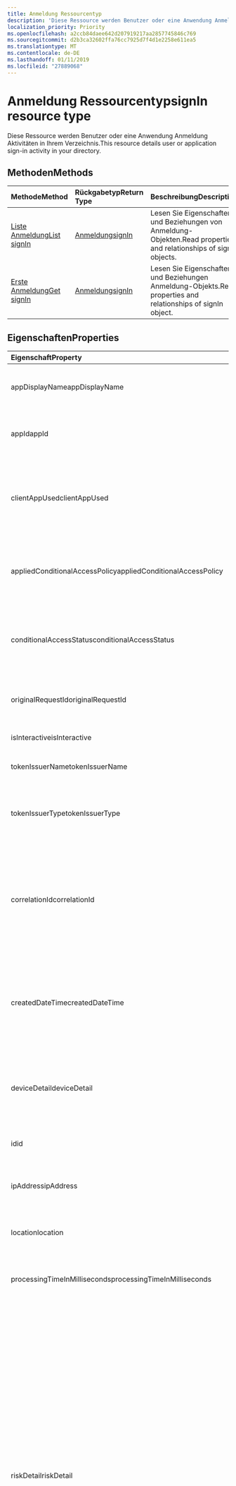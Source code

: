 ```yaml
---
title: Anmeldung Ressourcentyp
description: 'Diese Ressource werden Benutzer oder eine Anwendung Anmeldung Aktivitäten in Ihrem Verzeichnis. '
localization_priority: Priority
ms.openlocfilehash: a2ccb84daee642d207919217aa2857745846c769
ms.sourcegitcommit: d2b3ca32602ffa76cc7925d7f4d1e2258e611ea5
ms.translationtype: MT
ms.contentlocale: de-DE
ms.lasthandoff: 01/11/2019
ms.locfileid: "27889068"
---
```

# <a name="signin-resource-type"></a><span data-ttu-id="2487c-103">Anmeldung Ressourcentyp</span><span class="sxs-lookup"><span data-stu-id="2487c-103">signIn resource type</span></span>
<span data-ttu-id="2487c-104">Diese Ressource werden Benutzer oder eine Anwendung Anmeldung Aktivitäten in Ihrem Verzeichnis.</span><span class="sxs-lookup"><span data-stu-id="2487c-104">This resource details user or application sign-in activity in your directory.</span></span> 

## <a name="methods"></a><span data-ttu-id="2487c-105">Methoden</span><span class="sxs-lookup"><span data-stu-id="2487c-105">Methods</span></span>

| <span data-ttu-id="2487c-106">Methode</span><span class="sxs-lookup"><span data-stu-id="2487c-106">Method</span></span>           | <span data-ttu-id="2487c-107">Rückgabetyp</span><span class="sxs-lookup"><span data-stu-id="2487c-107">Return Type</span></span>    |<span data-ttu-id="2487c-108">Beschreibung</span><span class="sxs-lookup"><span data-stu-id="2487c-108">Description</span></span>|
|:---------------|:--------|:----------|
|[<span data-ttu-id="2487c-109">Liste Anmeldung</span><span class="sxs-lookup"><span data-stu-id="2487c-109">List signIn</span></span>](../api/signin-list.md) | [<span data-ttu-id="2487c-110">Anmeldung</span><span class="sxs-lookup"><span data-stu-id="2487c-110">signIn</span></span>](signin.md) |<span data-ttu-id="2487c-111">Lesen Sie Eigenschaften und Beziehungen von Anmeldung-Objekten.</span><span class="sxs-lookup"><span data-stu-id="2487c-111">Read properties and relationships of signIn objects.</span></span>|
|[<span data-ttu-id="2487c-112">Erste Anmeldung</span><span class="sxs-lookup"><span data-stu-id="2487c-112">Get signIn</span></span>](../api/signin-get.md) | [<span data-ttu-id="2487c-113">Anmeldung</span><span class="sxs-lookup"><span data-stu-id="2487c-113">signIn</span></span>](signin.md) |<span data-ttu-id="2487c-114">Lesen Sie Eigenschaften und Beziehungen Anmeldung-Objekts.</span><span class="sxs-lookup"><span data-stu-id="2487c-114">Read properties and relationships of signIn object.</span></span>|

## <a name="properties"></a><span data-ttu-id="2487c-115">Eigenschaften</span><span class="sxs-lookup"><span data-stu-id="2487c-115">Properties</span></span>
| <span data-ttu-id="2487c-116">Eigenschaft</span><span class="sxs-lookup"><span data-stu-id="2487c-116">Property</span></span>     | <span data-ttu-id="2487c-117">Typ</span><span class="sxs-lookup"><span data-stu-id="2487c-117">Type</span></span>   |<span data-ttu-id="2487c-118">Beschreibung</span><span class="sxs-lookup"><span data-stu-id="2487c-118">Description</span></span>|
|:---------------|:--------|:----------|
|<span data-ttu-id="2487c-119">appDisplayName</span><span class="sxs-lookup"><span data-stu-id="2487c-119">appDisplayName</span></span>|<span data-ttu-id="2487c-120">String</span><span class="sxs-lookup"><span data-stu-id="2487c-120">String</span></span>|<span data-ttu-id="2487c-121">Bezieht sich auf den Namen der Anwendung in der Azure-Verwaltungsportal angezeigt.</span><span class="sxs-lookup"><span data-stu-id="2487c-121">Refers to the application name displayed in the Azure Portal.</span></span>|
|<span data-ttu-id="2487c-122">appId</span><span class="sxs-lookup"><span data-stu-id="2487c-122">appId</span></span>|<span data-ttu-id="2487c-123">Zeichenfolge</span><span class="sxs-lookup"><span data-stu-id="2487c-123">String</span></span>|<span data-ttu-id="2487c-124">Bezieht sich auf die eindeutige GUID, die Id der Anwendung in Azure Active Directory darstellt.</span><span class="sxs-lookup"><span data-stu-id="2487c-124">Refers to the Unique GUID representing Application Id in the Azure Active Directory.</span></span>|
|<span data-ttu-id="2487c-125">clientAppUsed</span><span class="sxs-lookup"><span data-stu-id="2487c-125">clientAppUsed</span></span>|<span data-ttu-id="2487c-126">String</span><span class="sxs-lookup"><span data-stu-id="2487c-126">String</span></span>|<span data-ttu-id="2487c-127">Enthält den älteren Client für die Anmeldung activty.E.g verwendet.</span><span class="sxs-lookup"><span data-stu-id="2487c-127">Provides the legacy client used for sign-in activty.E.g.</span></span> <span data-ttu-id="2487c-128">enthält Browser, Exchange Active Sync, moderne Clients, IMAP, MAPI, SMTP, POP.</span><span class="sxs-lookup"><span data-stu-id="2487c-128">includes Browser, Exchange Active Sync,Modern clients, IMAP, MAPI, SMTP, POP.</span></span>|
|<span data-ttu-id="2487c-129">appliedConditionalAccessPolicy</span><span class="sxs-lookup"><span data-stu-id="2487c-129">appliedConditionalAccessPolicy</span></span>|<span data-ttu-id="2487c-130">[ConditionalAccessPolicy](conditionalaccesspolicy.md) -Auflistung</span><span class="sxs-lookup"><span data-stu-id="2487c-130">[conditionalAccessPolicy](conditionalaccesspolicy.md) collection</span></span>|<span data-ttu-id="2487c-131">Enthält eine Liste der bedingten Zugriffsrichtlinien, die von der entsprechenden Anmeldung Aktivität ausgelöst werden.</span><span class="sxs-lookup"><span data-stu-id="2487c-131">Provides a list of conditional access policies that are triggered by the corresponding sign-in activity.</span></span>|
|<span data-ttu-id="2487c-132">conditionalAccessStatus</span><span class="sxs-lookup"><span data-stu-id="2487c-132">conditionalAccessStatus</span></span>|<span data-ttu-id="2487c-133">string</span><span class="sxs-lookup"><span data-stu-id="2487c-133">string</span></span>| <span data-ttu-id="2487c-134">Enthält den Status der bedingten Richtlinie ausgelöst.</span><span class="sxs-lookup"><span data-stu-id="2487c-134">Provides the status of the conditional access policy triggered.</span></span> <span data-ttu-id="2487c-135">Mögliche Werte: sind `success`, `failure`, `notApplied` und `unknownFutureValue`.</span><span class="sxs-lookup"><span data-stu-id="2487c-135">Possible values are: `success`, `failure`, `notApplied`, `unknownFutureValue`.</span></span>|
|<span data-ttu-id="2487c-136">originalRequestId</span><span class="sxs-lookup"><span data-stu-id="2487c-136">originalRequestId</span></span>|<span data-ttu-id="2487c-137">String</span><span class="sxs-lookup"><span data-stu-id="2487c-137">String</span></span>|<span data-ttu-id="2487c-138">Die Anforderung-Id der ersten Anforderung in der Reihenfolge für die Authentifizierung.</span><span class="sxs-lookup"><span data-stu-id="2487c-138">The request id of the first request in the authentication sequence.</span></span>|
|<span data-ttu-id="2487c-139">isInteractive</span><span class="sxs-lookup"><span data-stu-id="2487c-139">isInteractive</span></span>|<span data-ttu-id="2487c-140">Boolean</span><span class="sxs-lookup"><span data-stu-id="2487c-140">Boolean</span></span>|<span data-ttu-id="2487c-141">Gibt an, ob eine Anmeldung interaktiv ist.</span><span class="sxs-lookup"><span data-stu-id="2487c-141">Indicates if a signIn is interactive or not.</span></span>|
|<span data-ttu-id="2487c-142">tokenIssuerName</span><span class="sxs-lookup"><span data-stu-id="2487c-142">tokenIssuerName</span></span>|<span data-ttu-id="2487c-143">String</span><span class="sxs-lookup"><span data-stu-id="2487c-143">String</span></span>|<span data-ttu-id="2487c-144">Name der Identität Provider (z. B. sts.microsoft.com)</span><span class="sxs-lookup"><span data-stu-id="2487c-144">Name of the identity Provider (e.g. sts.microsoft.com)</span></span>|
|<span data-ttu-id="2487c-145">tokenIssuerType</span><span class="sxs-lookup"><span data-stu-id="2487c-145">tokenIssuerType</span></span>|<span data-ttu-id="2487c-146">String</span><span class="sxs-lookup"><span data-stu-id="2487c-146">String</span></span>|<span data-ttu-id="2487c-147">Stellt den Typ des IdentityProvider bereit.</span><span class="sxs-lookup"><span data-stu-id="2487c-147">Provides the type of identityProvider.</span></span> <span data-ttu-id="2487c-148">Mögliche Werte sind `AzureAD`, `ADFederationServices`, `UnknownFutureValue`.</span><span class="sxs-lookup"><span data-stu-id="2487c-148">Possible values are `AzureAD`, `ADFederationServices`, `UnknownFutureValue`.</span></span>|
|<span data-ttu-id="2487c-149">correlationId</span><span class="sxs-lookup"><span data-stu-id="2487c-149">correlationId</span></span>|<span data-ttu-id="2487c-150">String</span><span class="sxs-lookup"><span data-stu-id="2487c-150">String</span></span>|<span data-ttu-id="2487c-151">Bezieht sich auf die ID, die vom Client gesendet wird, wenn der Anmeldung gestartet wird.</span><span class="sxs-lookup"><span data-stu-id="2487c-151">Refers to the ID that's sent from the client when the sign-in is initiated.</span></span> <span data-ttu-id="2487c-152">Hiermit wird die entsprechende Aktivität-Anmeldung beim Aufrufen von Helpdesk oder Unterstützung bei der Problembehandlung.</span><span class="sxs-lookup"><span data-stu-id="2487c-152">This is used for troubleshooting the corresponding sign-in activity when calling helpdesk or support.</span></span>|
|<span data-ttu-id="2487c-153">createdDateTime</span><span class="sxs-lookup"><span data-stu-id="2487c-153">createdDateTime</span></span>|<span data-ttu-id="2487c-154">DateTimeOffset</span><span class="sxs-lookup"><span data-stu-id="2487c-154">DateTimeOffset</span></span>|<span data-ttu-id="2487c-155">Enthält das Datum und Uhrzeit der Anmeldung initiiert wurde.</span><span class="sxs-lookup"><span data-stu-id="2487c-155">Provides the date and time the sign-in was initiated.</span></span> <span data-ttu-id="2487c-156">Der Zeitstempel-Typ ist immer in UTC-Zeit.</span><span class="sxs-lookup"><span data-stu-id="2487c-156">The Timestamp type is always in UTC time.</span></span> <span data-ttu-id="2487c-157">Mitternacht UTC-Zeit am 1. Januar 2014 würde z. B. wie folgt aussehen: `'2014-01-01T00:00:00Z'`</span><span class="sxs-lookup"><span data-stu-id="2487c-157">For example, midnight UTC on Jan 1, 2014 would look like this: `'2014-01-01T00:00:00Z'`</span></span>|
|<span data-ttu-id="2487c-158">deviceDetail</span><span class="sxs-lookup"><span data-stu-id="2487c-158">deviceDetail</span></span>|[<span data-ttu-id="2487c-159">deviceDetail</span><span class="sxs-lookup"><span data-stu-id="2487c-159">deviceDetail</span></span>](devicedetail.md)|<span data-ttu-id="2487c-160">Enthält die Geräteinformationen aus, wo die Anmeldung aufgetreten.</span><span class="sxs-lookup"><span data-stu-id="2487c-160">Provides the device information from where the sign-in occurred.</span></span> <span data-ttu-id="2487c-161">Es Inclules Informationen wie Geräte-ID, Betriebssystem, Browser.</span><span class="sxs-lookup"><span data-stu-id="2487c-161">It inclules information like deviceId, OS, browser.</span></span> |
|<span data-ttu-id="2487c-162">id</span><span class="sxs-lookup"><span data-stu-id="2487c-162">id</span></span>|<span data-ttu-id="2487c-163">String</span><span class="sxs-lookup"><span data-stu-id="2487c-163">String</span></span>|<span data-ttu-id="2487c-164">Gibt die eindeutige ID für die Anmeldung Aktivität an.</span><span class="sxs-lookup"><span data-stu-id="2487c-164">Indicates unique ID representing the sign-in activity.</span></span>|
|<span data-ttu-id="2487c-165">ipAddress</span><span class="sxs-lookup"><span data-stu-id="2487c-165">ipAddress</span></span>|<span data-ttu-id="2487c-166">Zeichenfolge</span><span class="sxs-lookup"><span data-stu-id="2487c-166">String</span></span>|<span data-ttu-id="2487c-167">Enthält die IP-Adresse des Clients aus, wo die Anmeldung aufgetreten.</span><span class="sxs-lookup"><span data-stu-id="2487c-167">Provides the IP address of the client from where the sign-in occurred.</span></span>|
|<span data-ttu-id="2487c-168">location</span><span class="sxs-lookup"><span data-stu-id="2487c-168">location</span></span>|[<span data-ttu-id="2487c-169">signInLocation</span><span class="sxs-lookup"><span data-stu-id="2487c-169">signInLocation</span></span>](signinlocation.md)|<span data-ttu-id="2487c-170">Enthält den Ort, Bundesland und 2 Buchstaben Ländercode aus, wo die Anmeldung aufgetreten.</span><span class="sxs-lookup"><span data-stu-id="2487c-170">Provides the city, state and 2 letter country code from where the sign-in occurred.</span></span>|
|<span data-ttu-id="2487c-171">processingTimeInMilliseconds</span><span class="sxs-lookup"><span data-stu-id="2487c-171">processingTimeInMilliseconds</span></span>|<span data-ttu-id="2487c-172">Int</span><span class="sxs-lookup"><span data-stu-id="2487c-172">Int</span></span>|<span data-ttu-id="2487c-173">Stellt die Zeit in Millisekunden in AD STS Verarbeitung die Anforderung</span><span class="sxs-lookup"><span data-stu-id="2487c-173">Provides the request processing time in milliseconds in AD STS</span></span>|
|<span data-ttu-id="2487c-174">riskDetail</span><span class="sxs-lookup"><span data-stu-id="2487c-174">riskDetail</span></span>|`riskDetail`|<span data-ttu-id="2487c-175">Stellt die "Ursache" hinter einem bestimmten Zustand eines Benutzers riskant, Anmeldung oder ein Risikoereignis bereit.</span><span class="sxs-lookup"><span data-stu-id="2487c-175">Provides the 'reason' behind a specific state of a risky user, sign-in or a risk event.</span></span> <span data-ttu-id="2487c-176">Die möglichen Werte sind: `none`, `adminGeneratedTemporaryPassword`, `userPerformedSecuredPasswordChange`, `userPerformedSecuredPasswordReset`, `adminConfirmedSigninSafe`, `aiConfirmedSigninSafe`, `userPassedMFADrivenByRiskBasedPolicy`, `adminDismissedAllRiskForUser`, `adminConfirmedSigninCompromised`, `unknownFutureValue`.</span><span class="sxs-lookup"><span data-stu-id="2487c-176">The possible values are: `none`, `adminGeneratedTemporaryPassword`, `userPerformedSecuredPasswordChange`, `userPerformedSecuredPasswordReset`, `adminConfirmedSigninSafe`, `aiConfirmedSigninSafe`, `userPassedMFADrivenByRiskBasedPolicy`, `adminDismissedAllRiskForUser`, `adminConfirmedSigninCompromised`, `unknownFutureValue`.</span></span> <span data-ttu-id="2487c-177">Der Wert `none` bedeutet, dass keine Aktion in der Benutzer oder die Anmeldung bisher ausgeführt wurde.</span><span class="sxs-lookup"><span data-stu-id="2487c-177">The value `none` means that no action has been performed on the user or sign-in so far.</span></span> <span data-ttu-id="2487c-178">**Hinweis:** Details für diese Eigenschaft sind nur für Azure AD Premium P2-Kunden verfügbar.</span><span class="sxs-lookup"><span data-stu-id="2487c-178">**Note:** Details for this property are only available for Azure AD Premium P2 customers.</span></span> <span data-ttu-id="2487c-179">Alle anderen Kunden zurückgegeben `hidden`.</span><span class="sxs-lookup"><span data-stu-id="2487c-179">All other customers will be returned `hidden`.</span></span>|
|<span data-ttu-id="2487c-180">riskLevelAggregated</span><span class="sxs-lookup"><span data-stu-id="2487c-180">riskLevelAggregated</span></span>|`riskLevel`|<span data-ttu-id="2487c-181">Enthält die aggregierten Risikostufe.</span><span class="sxs-lookup"><span data-stu-id="2487c-181">Provides the aggregated risk level.</span></span> <span data-ttu-id="2487c-182">Die möglichen Werte sind: `none`, `low`, `medium`, `high`, `hidden`, und `unknownFutureValue`.</span><span class="sxs-lookup"><span data-stu-id="2487c-182">The possible values are: `none`, `low`, `medium`, `high`, `hidden`, and `unknownFutureValue`.</span></span> <span data-ttu-id="2487c-183">Der Wert `hidden` bedeutet, dass der Benutzer oder die Anmeldung wurde für den Schutz von Azure Active Directory-Identität nicht aktiviert.</span><span class="sxs-lookup"><span data-stu-id="2487c-183">The value `hidden` means the user or sign-in was not enabled for Azure AD Identity Protection.</span></span> <span data-ttu-id="2487c-184">**Hinweis:** Details für diese Eigenschaft sind nur für Azure AD Premium P2-Kunden verfügbar.</span><span class="sxs-lookup"><span data-stu-id="2487c-184">**Note:** Details for this property are only available for Azure AD Premium P2 customers.</span></span> <span data-ttu-id="2487c-185">Alle anderen Kunden zurückgegeben `hidden`.</span><span class="sxs-lookup"><span data-stu-id="2487c-185">All other customers will be returned `hidden`.</span></span>|
|<span data-ttu-id="2487c-186">riskLevelDuringSignIn</span><span class="sxs-lookup"><span data-stu-id="2487c-186">riskLevelDuringSignIn</span></span>|`riskLevel`|<span data-ttu-id="2487c-187">Enthält die Risikostufe während der Anmeldung an.</span><span class="sxs-lookup"><span data-stu-id="2487c-187">Provides the risk level during sign-in.</span></span> <span data-ttu-id="2487c-188">Die möglichen Werte sind: `none`, `low`, `medium`, `high`, `hidden`, und `unknownFutureValue`.</span><span class="sxs-lookup"><span data-stu-id="2487c-188">The possible values are: `none`, `low`, `medium`, `high`, `hidden`, and `unknownFutureValue`.</span></span> <span data-ttu-id="2487c-189">Der Wert `hidden` bedeutet, dass der Benutzer oder die Anmeldung wurde für den Schutz von Azure Active Directory-Identität nicht aktiviert.</span><span class="sxs-lookup"><span data-stu-id="2487c-189">The value `hidden` means the user or sign-in was not enabled for Azure AD Identity Protection.</span></span> <span data-ttu-id="2487c-190">**Hinweis:** Details für diese Eigenschaft sind nur für Azure AD Premium P2-Kunden verfügbar.</span><span class="sxs-lookup"><span data-stu-id="2487c-190">**Note:** Details for this property are only available for Azure AD Premium P2 customers.</span></span> <span data-ttu-id="2487c-191">Alle anderen Kunden zurückgegeben `hidden`.</span><span class="sxs-lookup"><span data-stu-id="2487c-191">All other customers will be returned `hidden`.</span></span>|
|<span data-ttu-id="2487c-192">riskEventTypes</span><span class="sxs-lookup"><span data-stu-id="2487c-192">riskEventTypes</span></span>|`riskEventTypes`|<span data-ttu-id="2487c-193">Enthält eine Liste der Risiko Ereignistypen der Anmeldung zugeordnet.</span><span class="sxs-lookup"><span data-stu-id="2487c-193">Provides the list of risk event types associated with the sign-in.</span></span> <span data-ttu-id="2487c-194">Die möglichen Werte sind: `unlikelyTravel`, `anonymizedIPAddress`, `maliciousIPAddress`, `unfamiliarFeatures`, `malwareInfectedIPAddress`, `suspiciousIPAddress`, `leakedCredentials`, `investigationsThreatIntelligence`, `generic`, und `unknownFutureValue`.</span><span class="sxs-lookup"><span data-stu-id="2487c-194">The possible values are: `unlikelyTravel`, `anonymizedIPAddress`, `maliciousIPAddress`, `unfamiliarFeatures`, `malwareInfectedIPAddress`, `suspiciousIPAddress`, `leakedCredentials`, `investigationsThreatIntelligence`,  `generic`, and `unknownFutureValue`.</span></span>|
|<span data-ttu-id="2487c-195">riskState</span><span class="sxs-lookup"><span data-stu-id="2487c-195">riskState</span></span>|`riskState`|<span data-ttu-id="2487c-196">Stellt den 'Risiko Zustand"eines Benutzers riskant, Anmeldung oder ein Risikoereignis bereit.</span><span class="sxs-lookup"><span data-stu-id="2487c-196">Provides the 'risk state' of a risky user, sign-in or a risk event.</span></span> <span data-ttu-id="2487c-197">Die möglichen Werte sind: `none`, `confirmedSafe`, `remediated`, `dismissed`, `atRisk`, `confirmedCompromised`, `unknownFutureValue`.</span><span class="sxs-lookup"><span data-stu-id="2487c-197">The possible values are: `none`, `confirmedSafe`, `remediated`, `dismissed`, `atRisk`, `confirmedCompromised`, `unknownFutureValue`.</span></span>|
|<span data-ttu-id="2487c-198">mfaDetail</span><span class="sxs-lookup"><span data-stu-id="2487c-198">mfaDetail</span></span>|[<span data-ttu-id="2487c-199">mfaDetail</span><span class="sxs-lookup"><span data-stu-id="2487c-199">mfaDetail</span></span>](mfadetail.md)|<span data-ttu-id="2487c-200">Enthält die mehrstufiger Authentifizierung das weiterführende Informationen wie mehrstufiger Authentifizierung das erforderlich, mehrstufiger Authentifizierung das Status für die entsprechenden anmelden.</span><span class="sxs-lookup"><span data-stu-id="2487c-200">Provides the MFA related information like MFA Required, MFA Status for the corresponding sign-in.</span></span>|
|<span data-ttu-id="2487c-201">networkLocationDetail</span><span class="sxs-lookup"><span data-stu-id="2487c-201">networkLocationDetail</span></span>|[<span data-ttu-id="2487c-202">networkLocationDetail</span><span class="sxs-lookup"><span data-stu-id="2487c-202">networkLocationDetail</span></span>](networklocationdetail.md)|<span data-ttu-id="2487c-203">Enthält Informationen zu den Speicherort im Netzwerk.</span><span class="sxs-lookup"><span data-stu-id="2487c-203">Provides details about the network location.</span></span>|
|<span data-ttu-id="2487c-204">riskLevel</span><span class="sxs-lookup"><span data-stu-id="2487c-204">riskLevel</span></span>|<span data-ttu-id="2487c-205">string</span><span class="sxs-lookup"><span data-stu-id="2487c-205">string</span></span>| <span data-ttu-id="2487c-206">Enthält die Risikostufe der Anmeldung zugeordnet. Mögliche Werte sind: `low`, `medium`, `high`.</span><span class="sxs-lookup"><span data-stu-id="2487c-206">Provides the risk level associated with the sign-in.Possible values are: `low`, `medium`, `high`.</span></span>|
|<span data-ttu-id="2487c-207">status</span><span class="sxs-lookup"><span data-stu-id="2487c-207">status</span></span>|[<span data-ttu-id="2487c-208">signInStatus</span><span class="sxs-lookup"><span data-stu-id="2487c-208">signInStatus</span></span>](signinstatus.md)|<span data-ttu-id="2487c-209">Enthält die Anmeldestatus.</span><span class="sxs-lookup"><span data-stu-id="2487c-209">Provides the sign-in status.</span></span> <span data-ttu-id="2487c-210">Mögliche Werte sind `Success` und `Failure`.</span><span class="sxs-lookup"><span data-stu-id="2487c-210">Possible values include `Success` and `Failure`.</span></span>|
|<span data-ttu-id="2487c-211">userDisplayName</span><span class="sxs-lookup"><span data-stu-id="2487c-211">userDisplayName</span></span>|<span data-ttu-id="2487c-212">String</span><span class="sxs-lookup"><span data-stu-id="2487c-212">String</span></span>|<span data-ttu-id="2487c-213">Gibt die Anzeige des Benutzers an.</span><span class="sxs-lookup"><span data-stu-id="2487c-213">Indicates the display Name of the User.</span></span>|
|<span data-ttu-id="2487c-214">userId</span><span class="sxs-lookup"><span data-stu-id="2487c-214">userId</span></span>|<span data-ttu-id="2487c-215">String</span><span class="sxs-lookup"><span data-stu-id="2487c-215">String</span></span>|<span data-ttu-id="2487c-216">Gibt die Benutzer-ID des Benutzers an.</span><span class="sxs-lookup"><span data-stu-id="2487c-216">Indicates the userId of the user.</span></span>|
|<span data-ttu-id="2487c-217">userPrincipalName</span><span class="sxs-lookup"><span data-stu-id="2487c-217">userPrincipalName</span></span>|<span data-ttu-id="2487c-218">String</span><span class="sxs-lookup"><span data-stu-id="2487c-218">String</span></span>|<span data-ttu-id="2487c-219">Gibt den UPN des Benutzers an.</span><span class="sxs-lookup"><span data-stu-id="2487c-219">Indicates the UPN of the user.</span></span>|
|<span data-ttu-id="2487c-220">resourceDisplayName</span><span class="sxs-lookup"><span data-stu-id="2487c-220">resourceDisplayName</span></span>|<span data-ttu-id="2487c-221">String</span><span class="sxs-lookup"><span data-stu-id="2487c-221">String</span></span>|<span data-ttu-id="2487c-222">Gibt den Namen der Ressource, der der Benutzer bei angemeldet.</span><span class="sxs-lookup"><span data-stu-id="2487c-222">Indicates the name of the resource that the user signed into</span></span>|
|<span data-ttu-id="2487c-223">resourceId</span><span class="sxs-lookup"><span data-stu-id="2487c-223">resourceId</span></span>|<span data-ttu-id="2487c-224">Zeichenfolge</span><span class="sxs-lookup"><span data-stu-id="2487c-224">String</span></span>|<span data-ttu-id="2487c-225">Gibt die Id der Ressource, der der Benutzer bei angemeldet.</span><span class="sxs-lookup"><span data-stu-id="2487c-225">Indicates the Id of the resource that the user signed into.</span></span>|
|<span data-ttu-id="2487c-226">authenticationMethodsUsed</span><span class="sxs-lookup"><span data-stu-id="2487c-226">authenticationMethodsUsed</span></span>|<span data-ttu-id="2487c-227">String</span><span class="sxs-lookup"><span data-stu-id="2487c-227">String</span></span>|<span data-ttu-id="2487c-228">Gibt die Liste der verwendeten Authentifizierungsmethoden</span><span class="sxs-lookup"><span data-stu-id="2487c-228">Indicates the list of Authentication methods used</span></span>|

## <a name="relationships"></a><span data-ttu-id="2487c-229">Beziehungen</span><span class="sxs-lookup"><span data-stu-id="2487c-229">Relationships</span></span>
<span data-ttu-id="2487c-230">Keine</span><span class="sxs-lookup"><span data-stu-id="2487c-230">None</span></span>


## <a name="json-representation"></a><span data-ttu-id="2487c-231">JSON-Darstellung</span><span class="sxs-lookup"><span data-stu-id="2487c-231">JSON representation</span></span>

<span data-ttu-id="2487c-232">Es folgt eine JSON-Darstellung der Ressource.</span><span class="sxs-lookup"><span data-stu-id="2487c-232">Here is a JSON representation of the resource.</span></span>

<!-- {
  "blockType": "resource",
  "optionalProperties": [

  ],
  "@odata.type": "microsoft.graph.signIn"
}-->

```json
{
  "id": "String (identifier)",
  "createdDateTime": "String (timestamp)",
  "userDisplayName": "String",
  "userPrincipalName": "String",
  "userId": "String",
  "appDisplayName": "String",
  "appId": "String",
  "ipAddress": "String",
  "clientAppUsed": "String",
  "mfaDetail": {"@odata.type": "microsoft.graph.mfaDetail"},
  "correlationId": "String",
  "conditionalAccessStatus": "string",
  "appliedConditionalAccessPolicy": [{"@odata.type": "microsoft.graph.appliedConditionalAccessPolicy"}],
  "originalRequestId": "String",
  "isInteractive": "String",
  "tokenIssuerName": "String",
  "tokenIssuerType": "String",
  "deviceDetail": {"@odata.type": "microsoft.graph.deviceDetail"},
  "location": {"@odata.type": "microsoft.graph.signInLocation"},
  "riskDetail": "string",
  "riskLevelAggregated": "string",
  "riskLevelDuringSignIn": "string",
  "riskState": "string",
  "riskEventTypes": "string",
  "resourceDisplayName": "string",
  "resourceId": "string",
  "authenticationMethodsUsed": "string",
  "status": {"@odata.type": "microsoft.graph.signInStatus"},
}

```

<!-- uuid: 8fcb5dbc-d5aa-4681-8e31-b001d5168d79
2015-10-25 14:57:30 UTC -->
<!-- {
  "type": "#page.annotation",
  "description": "signIn resource",
  "keywords": "",
  "section": "documentation",
  "tocPath": ""
}-->

